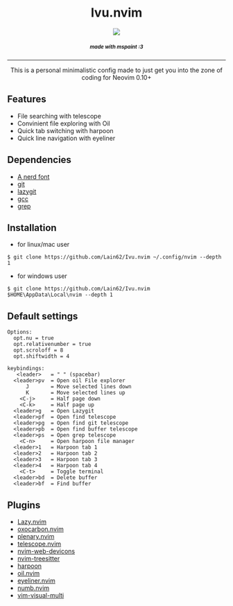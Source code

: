 <h1 align="center"> Ivu.nvim </h1>
<p align="center"><img src="./pictures/Logo.png"></p>
<h5 align="center"><sub>made with mspaint :3</sub></h5>

---

<p align="center">This is a personal minimalistic config made to just get you into the zone of coding  
for Neovim 0.10+ </p> 
<h2>Features </h2>
<ul>
  <li>File searching with telescope</li>
  <li>Convinient file exploring with Oil</li>
  <li>Quick tab switching with harpoon</li>
  <li>Quick line navigation with eyeliner</li>
</ul>

## **Dependencies**
- [A nerd font](https://www.nerdfonts.com/)
- [git](https://git-scm.com/)
- [lazygit](https://github.com/jesseduffield/lazygit)
- [gcc](https://gcc.gnu.org/)
- [grep]()


## **Installation**
- for linux/mac user  
```
$ git clone https://github.com/Lain62/Ivu.nvim ~/.config/nvim --depth 1
```
   
- for windows user
```
$ git clone https://github.com/Lain62/Ivu.nvim $HOME\AppData\Local\nvim --depth 1
```

## **Default settings**
```
Options:
  opt.nu = true
  opt.relativenumber = true
  opt.scroloff = 8
  opt.shiftwidth = 4

keybindings:
   <leader>   = " " (spacebar)
  <leader>pv  = Open oil File explorer
      J       = Move selected lines down
      K       = Move selected lines up
    <C-j>     = Half page down
    <C-k>     = Half page up
  <leader>g   = Open Lazygit
  <leader>pf  = Open find telescope
  <leader>pg  = Open find git telescope
  <leader>pb  = Open find buffer telescope
  <leader>ps  = Open grep telescope
    <C-n>     = Open harpoon file manager
  <leader>1   = Harpoon tab 1
  <leader>2   = Harpoon tab 2
  <leader>3   = Harpoon tab 3
  <leader>4   = Harpoon tab 4
    <C-t>     = Toggle terminal
  <leader>bd  = Delete buffer
  <leader>bf  = Find buffer
```

## **Plugins**
- [Lazy.nvim](https://github.com/folke/lazy.nvim)
- [oxocarbon.nvim](https://github.com/nyoom-engineering/oxocarbon.nvim)
- [plenary.nvim](https://github.com/nvim-lua/plenary.nvim)
- [telescope.nvim](https://github.com/nvim-telescope/telescope.nvim)
- [nvim-web-devicons](https://github.com/nvim-tree/nvim-web-devicons)
- [nvim-treesitter](https://github.com/nvim-treesitter/nvim-treesitter)
- [harpoon](https://github.com/ThePrimeagen/harpoon)
- [oil.nvim](https://github.com/stevearc/oil.nvim)
- [eyeliner.nvim](https://github.com/jinh0/eyeliner.nvim)
- [numb.nvim](https://github.com/nacro90/numb.nvim)
- [vim-visual-multi](https://github.com/mg979/vim-visual-multi)
